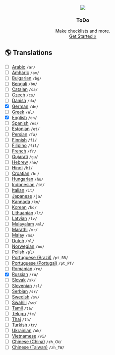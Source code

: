 <p align="center">
    <a href="https://github.com/victor-savinov/to-do">
        <img src="https://github.com/victor-savinov/graphics/blob/master/icons/to-do/raised-128.png">
    </a>
</p>

<h3 align="center">ToDo</h3>

<p align="center">
    Make checklists and more.
    <br>
    <a href="https://chrome.google.com/webstore/detail/to-do/mniboiicchcpkffcdlaocnkfpbdihgii">Get Started »</a>
</p>

## :earth_americas: Translations
- [ ] [Arabic](https://github.com/victor-savinov/todo/tree/master/_locales/ar/messages.json) `/ar/`
- [ ] [Amharic](https://github.com/victor-savinov/todo/tree/master/_locales/am/messages.json) `/am/`
- [ ] [Bulgarian](https://github.com/victor-savinov/todo/tree/master/_locales/bg/messages.json) `/bg/`
- [ ] [Bengali](https://github.com/victor-savinov/todo/tree/master/_locales/bn/messages.json) `/bn/`
- [ ] [Catalan](https://github.com/victor-savinov/todo/tree/master/_locales/ca/messages.json) `/ca/`
- [ ] [Czech](https://github.com/victor-savinov/todo/tree/master/_locales/cs/messages.json) `/cs/`
- [ ] [Danish](https://github.com/victor-savinov/todo/tree/master/_locales/da/messages.json) `/da/`
- [x] [German](https://github.com/victor-savinov/todo/tree/master/_locales/de/messages.json) `/de/`
- [ ] [Greek](https://github.com/victor-savinov/todo/tree/master/_locales/el/messages.json) `/el/`
- [x] [English](https://github.com/victor-savinov/todo/tree/master/_locales/en/messages.json) `/en/`
- [ ] [Spanish](https://github.com/victor-savinov/todo/tree/master/_locales/es/messages.json) `/es/`
- [ ] [Estonian](https://github.com/victor-savinov/todo/tree/master/_locales/et/messages.json) `/et/`
- [ ] [Persian](https://github.com/victor-savinov/todo/tree/master/_locales/fa/messages.json) `/fa/`
- [ ] [Finnish](https://github.com/victor-savinov/todo/tree/master/_locales/fi/messages.json) `/fi/`
- [ ] [Filipino](https://github.com/victor-savinov/todo/tree/master/_locales/fil/messages.json) `/fil/`
- [ ] [French](https://github.com/victor-savinov/todo/tree/master/_locales/fr/messages.json) `/fr/`
- [ ] [Gujarati](https://github.com/victor-savinov/todo/tree/master/_locales/gu/messages.json) `/gu/`
- [ ] [Hebrew](https://github.com/victor-savinov/todo/tree/master/_locales/he/messages.json) `/he/`
- [ ] [Hindi](https://github.com/victor-savinov/todo/tree/master/_locales/hi/messages.json) `/hi/`
- [ ] [Croatian](https://github.com/victor-savinov/todo/tree/master/_locales/hr/messages.json) `/hr/`
- [ ] [Hungarian](https://github.com/victor-savinov/todo/tree/master/_locales/hu/messages.json) `/hu/`
- [ ] [Indonesian](https://github.com/victor-savinov/todo/tree/master/_locales/id/messages.json) `/id/`
- [ ] [Italian](https://github.com/victor-savinov/todo/tree/master/_locales/it/messages.json) `/it/`
- [ ] [Japanese](https://github.com/victor-savinov/todo/tree/master/_locales/ja/messages.json) `/ja/`
- [ ] [Kannada](https://github.com/victor-savinov/todo/tree/master/_locales/kn/messages.json) `/kn/`
- [ ] [Korean](https://github.com/victor-savinov/todo/tree/master/_locales/ko/messages.json) `/ko/`
- [ ] [Lithuanian](https://github.com/victor-savinov/todo/tree/master/_locales/lt/messages.json) `/lt/`
- [ ] [Latvian](https://github.com/victor-savinov/todo/tree/master/_locales/lv/messages.json) `/lv/`
- [ ] [Malayalam](https://github.com/victor-savinov/todo/tree/master/_locales/ml/messages.json) `/ml/`
- [ ] [Marathi](https://github.com/victor-savinov/todo/tree/master/_locales/mr/messages.json) `/mr/`
- [ ] [Malay](https://github.com/victor-savinov/todo/tree/master/_locales/ms/messages.json) `/ms/`
- [ ] [Dutch](https://github.com/victor-savinov/todo/tree/master/_locales/nl/messages.json) `/nl/`
- [ ] [Norwegian](https://github.com/victor-savinov/todo/tree/master/_locales/no/messages.json) `/no/`
- [ ] [Polish](https://github.com/victor-savinov/todo/tree/master/_locales/pl/messages.json) `/pl/`
- [ ] [Portuguese (Brazil)](https://github.com/victor-savinov/todo/tree/master/_locales/pt_BR/messages.json) `/pt_BR/`
- [ ] [Portuguese (Portugal)](https://github.com/victor-savinov/todo/tree/master/_locales/pt_PT/messages.json) `/pt_PT/`
- [ ] [Romanian](https://github.com/victor-savinov/todo/tree/master/_locales/ro/messages.json) `/ro/`
- [x] [Russian](https://github.com/victor-savinov/todo/tree/master/_locales/ru/messages.json) `/ru/`
- [ ] [Slovak](https://github.com/victor-savinov/todo/tree/master/_locales/sk/messages.json) `/sk/`
- [ ] [Slovenian](https://github.com/victor-savinov/todo/tree/master/_locales/sl/messages.json) `/sl/`
- [ ] [Serbian](https://github.com/victor-savinov/todo/tree/master/_locales/sr/messages.json) `/sr/`
- [ ] [Swedish](https://github.com/victor-savinov/todo/tree/master/_locales/sv/messages.json) `/sv/`
- [ ] [Swahili](https://github.com/victor-savinov/todo/tree/master/_locales/sw/messages.json) `/sw/`
- [ ] [Tamil](https://github.com/victor-savinov/todo/tree/master/_locales/ta/messages.json) `/ta/`
- [ ] [Telugu](https://github.com/victor-savinov/todo/tree/master/_locales/te/messages.json) `/te/`
- [ ] [Thai](https://github.com/victor-savinov/todo/tree/master/_locales/th/messages.json) `/th/`
- [ ] [Turkish](https://github.com/victor-savinov/todo/tree/master/_locales/tr/messages.json) `/tr/`
- [ ] [Ukrainian](https://github.com/victor-savinov/todo/tree/master/_locales/uk/messages.json) `/uk/`
- [ ] [Vietnamese](https://github.com/victor-savinov/todo/tree/master/_locales/vi/messages.json) `/vi/`
- [ ] [Chinese (China)](https://github.com/victor-savinov/todo/tree/master/_locales/zh_CN/messages.json) `/zh_CN/`
- [ ] [Chinese (Taiwan)](https://github.com/victor-savinov/todo/tree/master/_locales/zh_TW/messages.json) `/zh_TW/`
